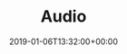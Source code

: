 ---
title: "Audio"
layout: tag
date: 2019-01-06T13:32:00+00:00
permalink: "/audio/"
author_profile: true
taxonomy: audio
entries_layout: grid
---